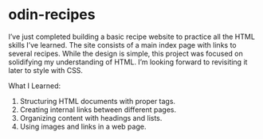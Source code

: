 # odin-recipes

I’ve just completed building a basic recipe website to practice all the HTML skills I’ve learned. The site consists of a main index page with links to several recipes. While the design is simple, this project was focused on solidifying my understanding of HTML. I’m looking forward to revisiting it later to style with CSS.

What I Learned:

1. Structuring HTML documents with proper tags.
2. Creating internal links between different pages.
3. Organizing content with headings and lists.
4. Using images and links in a web page.
